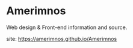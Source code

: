 # Amerimnos

Web design & Front-end information and source.

site: https://amerimnos.github.io/Amerimnos
